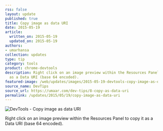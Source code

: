 ```yaml
---
rss: false
layout: update
published: true
title: Copy image as data URI
date: 2015-05-19
article:
  written_on: 2015-05-19
  updated_on: 2015-05-19
authors:
- umarhansa
collection: updates
type: tip
category: tools
product: chrome-devtools
description: Right click on an image preview within the Resources Panel to copy it
  as a Data URI (base 64 encoded).
featured-image: /web/updates/images/2015-05-19-devtools-copy-image-as-data-uri/copy-as-data-uri.gif
source_name: DevTips
source_url: https://umaar.com/dev-tips/8-copy-as-data-uri
permalink: /updates/2015/05/19/copy-image-as-data-uri
---
```

<img src="/web/updates/images/2015-05-19-devtools-copy-image-as-data-uri/copy-as-data-uri.gif" alt="DevTools - Copy image as data URI">

Right click on an image preview within the Resources Panel to copy it as a Data URI (base 64 encoded).